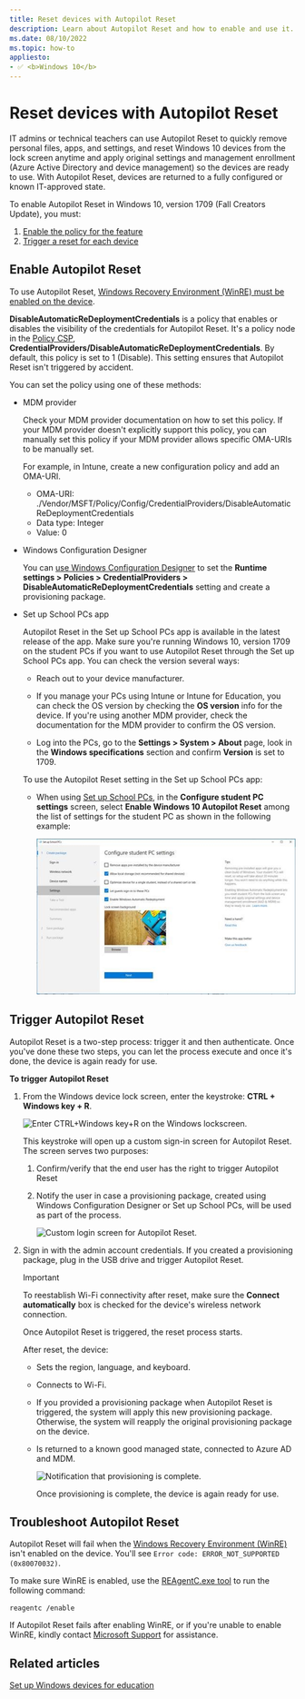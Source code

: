 ```yaml
---
title: Reset devices with Autopilot Reset
description: Learn about Autopilot Reset and how to enable and use it.
ms.date: 08/10/2022
ms.topic: how-to
appliesto:
- ✅ <b>Windows 10</b>
---
```


# Reset devices with Autopilot Reset 

IT admins or technical teachers can use Autopilot Reset to quickly remove personal files, apps, and settings, and reset Windows 10 devices from the lock screen anytime and apply original settings and management enrollment (Azure Active Directory and device management) so the devices are ready to use. With Autopilot Reset, devices are returned to a fully configured or known IT-approved state.

To enable Autopilot Reset in Windows 10, version 1709 (Fall Creators Update), you must:

1. [Enable the policy for the feature](#enable-autopilot-reset)
2. [Trigger a reset for each device](#trigger-autopilot-reset)

## Enable Autopilot Reset

To use Autopilot Reset, [Windows Recovery Environment (WinRE) must be enabled on the device](#winre).

**DisableAutomaticReDeploymentCredentials** is a policy that enables or disables the visibility of the credentials for Autopilot Reset. It's a policy node in the [Policy CSP](/windows/client-management/mdm/policy-csp-credentialproviders), **CredentialProviders/DisableAutomaticReDeploymentCredentials**. By default, this policy is set to 1 (Disable). This setting ensures that Autopilot Reset isn't triggered by accident.

You can set the policy using one of these methods:

- MDM provider

  Check your MDM provider documentation on how to set this policy. If your MDM provider doesn't explicitly support this policy, you can manually set this policy if your MDM provider allows specific OMA-URIs to be manually set.

  For example, in Intune, create a new configuration policy and add an OMA-URI. 
  - OMA-URI:  ./Vendor/MSFT/Policy/Config/CredentialProviders/DisableAutomaticReDeploymentCredentials
  - Data type:  Integer
  - Value:  0

- Windows Configuration Designer
    
  You can [use Windows Configuration Designer](/windows/configuration/provisioning-packages/provisioning-create-package) to set the **Runtime settings > Policies > CredentialProviders > DisableAutomaticReDeploymentCredentials** setting and create a provisioning package.

- Set up School PCs app

  Autopilot Reset in the Set up School PCs app is available in the latest release of the app. Make sure you're running Windows 10, version 1709 on the student PCs if you want to use Autopilot Reset through the Set up School PCs app. You can check the version several ways:

  - Reach out to your device manufacturer.

  - If you manage your PCs using Intune or Intune for Education, you can check the OS version by checking the **OS version** info for the device. If  you're using another MDM provider, check the documentation for the MDM provider to confirm the OS version.

  - Log into the PCs, go to the **Settings > System > About** page, look in the **Windows specifications** section and confirm **Version** is set to 1709.

  To use the Autopilot Reset setting in the Set up School PCs app:

  - When using [Set up School PCs](use-set-up-school-pcs-app.md), in the **Configure student PC settings** screen, select **Enable Windows 10 Autopilot Reset** among the list of settings for the student PC as shown in the following example:

    ![Configure student PC settings in Set up School PCs.](images/suspcs/suspc_configure_pc2.jpg)
    
## Trigger Autopilot Reset
Autopilot Reset is a two-step process: trigger it and then authenticate. Once you've done these two steps, you can let the process execute and once it's done, the device is again ready for use. 

**To trigger Autopilot Reset**

1. From the Windows device lock screen, enter the keystroke: **CTRL + Windows key + R**. 

   ![Enter CTRL+Windows key+R on the Windows lockscreen.](images/autopilot-reset-lockscreen.png)

   This keystroke will open up a custom sign-in screen for Autopilot Reset. The screen serves two purposes:

   1. Confirm/verify that the end user has the right to trigger Autopilot Reset

   2. Notify the user in case a provisioning package, created using Windows Configuration Designer or Set up School PCs, will be used as part of the process.

      ![Custom login screen for Autopilot Reset.](images/autopilot-reset-customlogin.png)

2. Sign in with the admin account credentials. If you created a provisioning package, plug in the USB drive and trigger Autopilot Reset.

   > [!IMPORTANT]
   > To reestablish Wi-Fi connectivity after reset, make sure the **Connect automatically** box is checked for the device's wireless network connection. 

   Once Autopilot Reset is triggered, the reset process starts. 
    
   After reset, the device:

   - Sets the region, language, and keyboard.

   - Connects to Wi-Fi.

   - If you provided a provisioning package when Autopilot Reset is triggered, the system will apply this new provisioning package. Otherwise, the system will reapply the original provisioning package on the device. 

   - Is returned to a known good managed state, connected to Azure AD and MDM.

     ![Notification that provisioning is complete.](images/autopilot-reset-provisioningcomplete.png)

     Once provisioning is complete, the device is again ready for use.

<span id="winre"/>

## Troubleshoot Autopilot Reset

Autopilot Reset will fail when the [Windows Recovery Environment (WinRE)](/windows-hardware/manufacture/desktop/windows-recovery-environment--windows-re--technical-reference) isn't enabled on the device. You'll see `Error code: ERROR_NOT_SUPPORTED (0x80070032)`.

To make sure WinRE is enabled, use the [REAgentC.exe tool](/windows-hardware/manufacture/desktop/reagentc-command-line-options) to run the following command:

```console
reagentc /enable
```

If Autopilot Reset fails after enabling WinRE, or if you're unable to enable WinRE, kindly contact [Microsoft Support](https://support.microsoft.com) for assistance.

## Related articles

[Set up Windows devices for education](set-up-windows-10.md)
